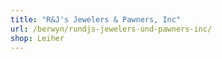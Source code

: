 ```yaml
---
title: "R&J's Jewelers & Pawners, Inc"
url: /berwyn/rundjs-jewelers-und-pawners-inc/
shop: Leiher
---
```

